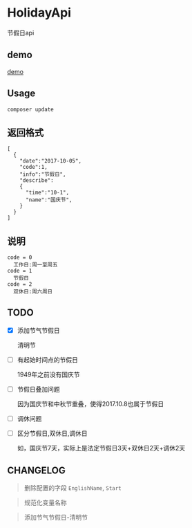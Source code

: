 # HolidayApi
节假日api

## demo

[demo](http://holiday.zhusaidong.cn/)

## Usage

```php
composer update
```

## 返回格式

```
[
  {
    "date":"2017-10-05",
    "code":1,
    "info":"节假日",
    "describe":
    {
      "time":"10-1",
      "name":"国庆节",
    }
  }
]
```

## 说明

```
code = 0
  工作日:周一至周五
code = 1
  节假日
code = 2
  双休日:周六周日
```

## TODO


- [x] 添加节气节假日

	清明节
	
- [ ] 有起始时间点的节假日

	1949年之前没有国庆节
	
- [ ] 节假日叠加问题

	因为国庆节和中秋节重叠，使得2017.10.8也属于节假日
	
- [ ] 调休问题
- [ ] 区分节假日,双休日,调休日

	如，国庆节7天，实际上是法定节假日3天+双休日2天+调休2天


## CHANGELOG

> 删除配置的字段 `EnglishName`, `Start`

> 规范化变量名称

> 添加节气节假日-清明节


